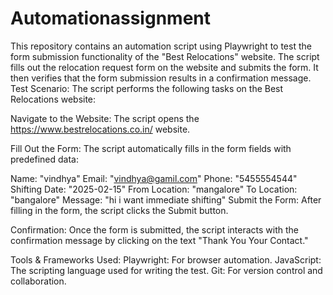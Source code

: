 # Automationassignment
This repository contains an automation script using Playwright to test the form submission functionality of the "Best Relocations" website. The script fills out the relocation request form on the website and submits the form. It then verifies that the form submission results in a confirmation message.
Test Scenario:
The script performs the following tasks on the Best Relocations website:

Navigate to the Website:
The script opens the https://www.bestrelocations.co.in/ website.

Fill Out the Form:
The script automatically fills in the form fields with predefined data:

Name: "vindhya"
Email: "vindhya@gamil.com"
Phone: "5455554544"
Shifting Date: "2025-02-15"
From Location: "mangalore"
To Location: "bangalore"
Message: "hi i want immediate shifting"
Submit the Form:
After filling in the form, the script clicks the Submit button.

Confirmation:
Once the form is submitted, the script interacts with the confirmation message by clicking on the text "Thank You Your Contact."

Tools & Frameworks Used:
Playwright: For browser automation.
JavaScript: The scripting language used for writing the test.
Git: For version control and collaboration.
